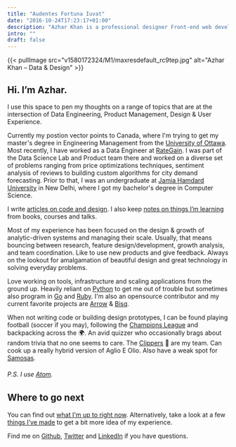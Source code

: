 ```yaml
---
title: "Audentes Fortuna Iuvat"
date: "2016-10-24T17:23:17+01:00"
description: "Azhar Khan is a professional designer Front-end web developer from Ottawa, ON. Read technical articles and notes on design and code."
intro: ""
draft: false
---
```


{{< pullImage src="v1580172324/M1/maxresdefault_rc9tep.jpg" alt="Azhar Khan – Data & Design" >}}


## Hi. I’m Azhar.

I use this space to pen my thoughts on a range of topics that are at the intersection of Data Engineering, Product Management, Design & User Experience.

Currently my postion vector points to Canada, where I'm trying to get my master's degree in Engineering Management from the [University of Ottawa](https://www.uottawa.ca/en). Most recently, I have worked as a Data Engineer at [RateGain](https://rategain.com). I was part of the Data Science Lab and Product team there and worked on a diverse set of problems ranging from price optimizations techniques, sentiment analysis of reviews to building custom algorithms for city demand forecasting. Prior to that, I was an undergraduate at [Jamia Hamdard University](https://en.wikipedia.org/wiki/Jamia_Hamdard) in New Delhi, where I got my bachelor's degree in Computer Science.

I write [articles on code and design](/articles/). I also keep [notes on things I’m learning](/notes/) from books, courses and talks.

Most of my experience has been focused on the design & growth of analytic-driven systems and managing their scale. Usually, that means bouncing between research, feature design/development, growth analysis, and team coordination. Like to use new products and give feedback. Always on the lookout for amalgamation of beautiful design and great technology in solving everyday problems.

Love working on tools, infrastructure and scaling applications from the ground up. Heavily reliant on [Python](https://www.python.org) to get me out of trouble but sometimes also program in [Go](https://golang.org) and [Ruby](https://www.ruby-lang.org). I'm also an opensource contributor and my current favorite projects are [Arrow](https://arrow.apache.org) & [Bisq](https://bisq.network/).

When not writing code or building design prototypes, I can be found playing football (soccer if you may), following the [Champions League](https://www.uefa.com) and backpacking across the 🌍. An avid quizzer who occasionally brags about random trivia that no one seems to care. The [Clippers](https://www.nba.com/clippers/) 🏀 are my team. Can cook up a really hybrid version of Aglio E Olio. Also have a weak spot for [Samosas](https://en.wikipedia.org/wiki/Samosa).

###### P.S. I use [Atom](https://atom.io).

## Where to go next

You can find out [what I'm up to right now](/now/). Alternatively, take a look at a few [things I’ve made](/things/) to get a bit more idea of my experience.

Find me on [Github](https://github.com/XOR97), [Twitter](https://twitter.com/AzharCan) and [LinkedIn](https://www.linkedin.com/in/azhar93/) if you have questions.
